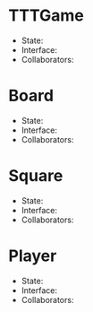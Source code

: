 # TTTGame
- State:
- Interface:
- Collaborators:

# Board
- State:
- Interface:
- Collaborators:
 

# Square
- State:
- Interface:
- Collaborators:


# Player
- State:
- Interface:
- Collaborators:
